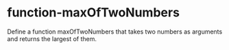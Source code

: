 # function-maxOfTwoNumbers
Define a function maxOfTwoNumbers that takes two numbers as arguments and returns the largest of them. 
